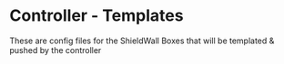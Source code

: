 # Controller - Templates

These are config files for the ShieldWall Boxes that will be templated & pushed by the controller
